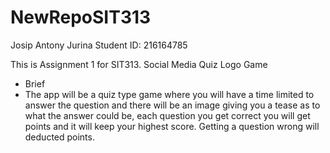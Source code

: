 # NewRepoSIT313

Josip Antony Jurina
Student ID: 216164785

This is Assignment 1 for SIT313. Social Media Quiz Logo Game

- Brief
- The app will be a quiz type game where you will have a time limited to answer the question and 
there will be an image giving you a tease as to what the answer could be, 
each question you get correct you will get points and it will keep your highest score. 
Getting a question wrong will deducted points.

